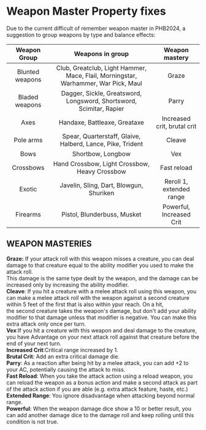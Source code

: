 
# Weapon Master Property fixes

Due to the current difficult of remember weapon master in PHB2024, a suggestion to group weapons by type and balance effects:


| Weapon Group | Weapons in group |Weapon mastery |
|:-----------:|:--------------:|:--------------:|
| Blunted weapons| Club, Greatclub, Light Hammer, Mace, Flail, Morningstar, Warhammer, War Pick, Maul | Graze          |
| Bladed weapons | Dagger, Sickle, Greatsword, Longsword, Shortsword, Scimitar, Rapier     | Parry        |
| Axes | Handaxe, Battleaxe, Greataxe |Increased crit, brutal crit|
| Pole arms | Spear, Quarterstaff, Glaive, Halberd, Lance, Pike, Trident   | Cleave         |
| Bows   | Shortbow, Longbow     | Vex            |
| Crossbows | Hand Crossbow, Light Crossbow, Heavy Crossbow   | Fast reload |
| Exotic| Javelin, Sling, Dart, Blowgun, Shuriken |Reroll 1, extended range|
| Firearms | Pistol, Blunderbuss, Musket   | Powerful, Increased Crit| 

## WEAPON MASTERIES  
**Graze:** If your attack roll with this weapon misses a creature, you can deal damage to that creature equal to the ability modifier you used to make the attack roll.  
This damage is the same type dealt by the weapon, and the damage can be increased only by increasing the ability modifier.  
**Cleave**: If you hit a creature with a melee attack roll using this weapon, you can make a melee attack roll with the weapon against a second creature within 5 feet of the first that is also within ypur reach. On a hit,  
the second creature takes the weapon's damage, but don't add your ability modifier to that damage unless that modifier is negative. You can make this extra attack only once per turn.  
**Vex**:If you hit a creature with this weapon and deal damage to the creature, you have Advantage on your next attack roll against that creature before the end of your next turn.  
**Increased Crit**:Critical range increased by 1.  
**Brutal Crit**: Add an extra critical damage die.  
**Parry**: As a reaction after being hit by a melee attack, you can add +2 to your AC, potentially causing the attack to miss.  
**Fast Reload**: When you take the attack action using a reload weapon, you can reload the weapon as a bonus action and make a second attack as part of the attack action if you are able (e.g. extra attack feature, haste, etc.)  
**Extended Range**: You ignore disadvantage when attacking beyond normal range.  
**Powerful**: When the weapon damage dice show a 10 or better result, you can add another damage dice to the damage roll and keep rolling until this condition is not true.  
